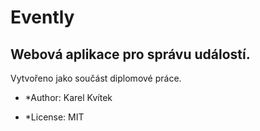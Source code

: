 # Evently

## Webová aplikace pro správu událostí.

Vytvořeno jako součást diplomové práce.

* *Author: Karel Kvítek

* *License: MIT
